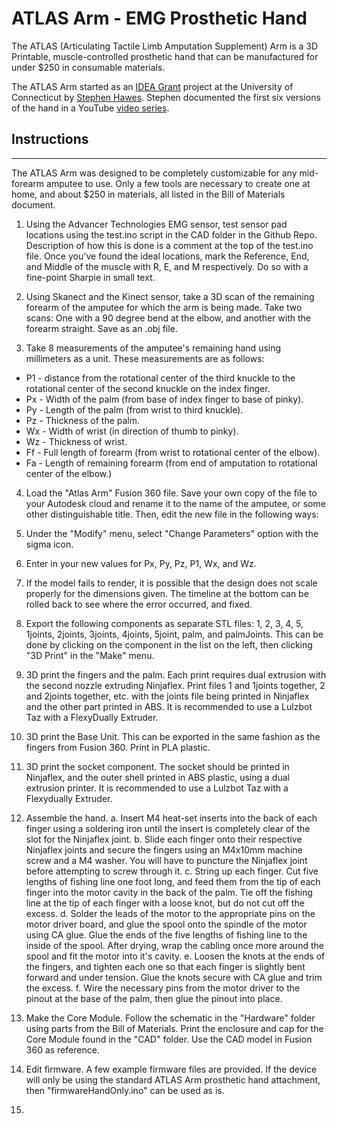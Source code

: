 # ATLAS Arm - EMG Prosthetic Hand
The ATLAS (Articulating Tactile Limb Amputation Supplement) Arm is a 3D Printable, muscle-controlled prosthetic hand that can be manufactured for under $250 in consumable materials.

The ATLAS Arm started as an [IDEA Grant](http://ugradresearch.uconn.edu/idea/) project at the University of Connecticut by [Stephen Hawes](http://www.stephenhawes.com). Stephen documented the first six versions of the hand in a YouTube [video series](https://www.youtube.com/playlist?list=PLIeJXmcg1baLB6wgaJ4MkH0-Whnp8Us2D).

## Instructions
------
The ATLAS Arm was designed to be completely customizable for any mid-forearm amputee to use. Only a few tools are necessary to create one at home, and about $250 in materials, all listed in the Bill of Materials document.

1. Using the Advancer Technologies EMG sensor, test sensor pad locations using the test.ino script in the CAD folder in the Github Repo. Description of how this is done is a comment at the top of the test.ino file. Once you've found the ideal locations, mark the Reference, End, and Middle of the muscle with R, E, and M respectively. Do so with a fine-point Sharpie in small text.

2. Using Skanect and the Kinect sensor, take a 3D scan of the remaining forearm of the amputee for which the arm is being made. Take two scans: One with a 90 degree bend at the elbow, and another with the forearm straight. Save as an .obj file.

3. Take 8 measurements of the amputee's remaining hand using millimeters as a unit. These measurements are as follows:
  - P1 - distance from the rotational center of the third knuckle to the rotational center of the second knuckle on the index finger.
  - Px - Width of the palm (from base of index finger to base of pinky).
  - Py - Length of the palm (from wrist to third knuckle).
  - Pz - Thickness of the palm.
  - Wx - Width of wrist (in direction of thumb to pinky).
  - Wz - Thickness of wrist.
  - Ff - Full length of forearm (from wrist to rotational center of the elbow).
  - Fa - Length of remaining forearm (from end of amputation to rotational center of the elbow.)

4. Load the "Atlas Arm" Fusion 360 file. Save your own copy of the file to your Autodesk cloud and rename it to the name of the amputee, or some other distinguishable title. Then, edit the new file in the following ways:
  1. Under the "Modify" menu, select "Change Parameters" option with the sigma icon.
  2. Enter in your new values for Px, Py, Pz, P1, Wx, and Wz.
  3. If the model fails to render, it is possible that the design does not scale properly for the dimensions given. The timeline at the bottom can be rolled back to see where the error occurred, and fixed.

5. Export the following components as separate STL files: 1, 2, 3, 4, 5, 1joints, 2joints, 3joints, 4joints, 5joint, palm, and palmJoints. This can be done by clicking on the component in the list on the left, then clicking "3D Print" in the "Make" menu.

6. 3D print the fingers and the palm. Each print requires dual extrusion with the second nozzle extruding Ninjaflex. Print files 1 and 1joints together, 2 and 2joints together, etc. with the joints file being printed in Ninjaflex and the other part printed in ABS. It is recommended to use a Lulzbot Taz with a FlexyDually Extruder.

7. 3D print the Base Unit. This can be exported in the same fashion as the fingers from Fusion 360. Print in PLA plastic.

8. 3D print the socket component. The socket should be printed in Ninjaflex, and the outer shell printed in ABS plastic, using a dual extrusion printer. It is recommended to use a Lulzbot Taz with a Flexydually Extruder.

9. Assemble the hand.
    a. Insert M4 heat-set inserts into the back of each finger using a soldering iron until the insert is completely clear of the slot for the Ninjaflex joint.
    b. Slide each finger onto their respective Ninjaflex joints and secure the fingers using an M4x10mm machine screw and a M4 washer. You will have to puncture the Ninjaflex joint before attempting to screw through it.
    c. String up each finger. Cut five lengths of fishing line one foot long, and feed them from the tip of each finger into the motor cavity in the back of the palm. Tie off the fishing line at the tip of each finger with a loose knot, but do not cut off the excess.
    d. Solder the leads of the motor to the appropriate pins on the motor driver board, and glue the spool onto the spindle of the motor using CA glue. Glue the ends of the five lengths of fishing line to the inside of the spool. After drying, wrap the cabling once more around the spool and fit the motor into it's cavity.
    e. Loosen the knots at the ends of the fingers, and tighten each one so that each finger is slightly bent forward and under tension. Glue the knots secure with CA glue and trim the excess.
    f. Wire the necessary pins from the motor driver to the pinout at the base of the palm, then glue the pinout into place.

10. Make the Core Module. Follow the schematic in the "Hardware" folder using parts from the Bill of Materials. Print the enclosure and cap for the Core Module found in the "CAD" folder. Use the CAD model in Fusion 360 as reference.

11. Edit firmware. A few example firmware files are provided. If the device will only be using the standard ATLAS Arm prosthetic hand attachment, then "firmwareHandOnly.ino" can be used as is.

12.
